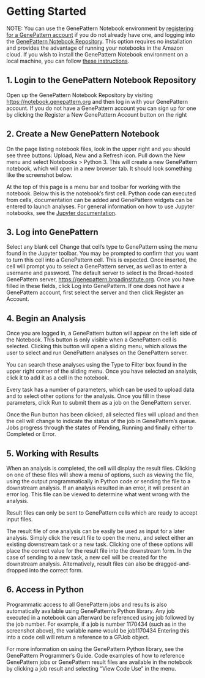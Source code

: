 # Getting Started

NOTE: You can use the GenePattern Notebook environment by [registering
for a GenePattern account](https://notebook.genepattern.org/) if you do
not already have one, and logging into the [GenePattern Notebook
Repository](https://notebook.genepattern.org/). This option requires no
installation and provides the advantage of running your notebooks in the
Amazon cloud. If you wish to install the GenePattern Notebook
environment on a local machine, you can follow [these
instructions](https://www.genepattern-notebook.org/install/).

## 1. Login to the GenePattern Notebook Repository

Open up the GenePattern Notebook Repository by visiting
<https://notebook.genepattern.org> and then log in with your GenePattern
account. If you do not have a GenePattern account you can sign up for
one by clicking the Register a New GenePattern Account button on the
right

## 2. Create a New GenePattern Notebook

On the page listing notebook files, look in the upper right and you
should see three buttons: Upload, New and a Refresh icon. Pull down the
New menu and select Notebooks &gt; Python 3. This will create a new
GenePattern notebook, which will open in a new browser tab. It should
look something like the screenshot below.

At the top of this page is a menu bar and toolbar for working with the
notebook. Below this is the notebook’s first cell. Python code can
executed from cells, documentation can be added and GenePattern widgets
can be entered to launch analyses. For general information on how to use
Jupyter notebooks, see the [Jupyter documentation](https://jupyter.org/).

## 3. Log into GenePattern

Select any blank cell Change that cell’s type to GenePattern using the
menu found in the Jupyter toolbar. You may be prompted to confirm that
you want to turn this cell into a GenePattern cell. This is expected.
Once inserted, the cell will prompt you to select a GenePattern server,
as well as to enter a username and password. The default server to
select is the Broad-hosted GenePattern server,
<https://genepattern.broadinstitute.org>. Once you have filled in these
fields, click Log into GenePattern. If one does not have a GenePattern
account, first select the server and then click Register an Account.

## 4. Begin an Analysis

Once you are logged in, a GenePattern button will appear on the left
side of the Notebook. This button is only visible when a GenePattern
cell is selected. Clicking this button will open a sliding menu, which
allows the user to select and run GenePattern analyses on the
GenePattern server.

You can search these analyses using the Type to Filter box found in the
upper right corner of the sliding menu. Once you have selected an
analysis, click it to add it as a cell in the notebook.

Every task has a number of parameters, which can be used to upload data
and to select other options for the analysis. Once you fill in these
parameters, click Run to submit them as a job on the GenePattern server.

Once the Run button has been clicked, all selected files will upload and
then the cell will change to indicate the status of the job in
GenePattern’s queue. Jobs progress through the states of Pending,
Running and finally either to Completed or Error.

## 5. Working with Results

When an analysis is completed, the cell will display the result files.
Clicking on one of these files will show a menu of options, such as
viewing the file, using the output programmatically in Python code or
sending the file to a downstream analysis. If an analysis resulted in an
error, it will present an error log. This file can be viewed to
determine what went wrong with the analysis.

Result files can only be sent to GenePattern cells which are ready to
accept input files.

The result file of one analysis can be easily be used as input for a
later analysis. Simply click the result file to open the menu, and
select either an existing downstream task or a new task. Clicking one of
these options will place the correct value for the result file into the
downstream form. In the case of sending to a new task, a new cell will
be created for the downstream analysis. Alternatively, result files can
also be dragged-and-dropped into the correct form.

## 6. Access in Python

Programmatic access to all GenePattern jobs and results is also
automatically available using GenePattern’s Python library. Any job
executed in a notebook can afterward be referenced using job followed by
the job number. For example, if a job is number 1170434 (such as in the
screenshot above), the variable name would be job1170434 Entering this
into a code cell will return a reference to a GPJob object.

For more information on using the GenePattern Python library, see the
GenePattern Programmer’s Guide. Code examples of how to reference
GenePattern jobs or GenePattern result files are available in the
notebook by clicking a job result and selecting “View Code Use” in the
menu.
